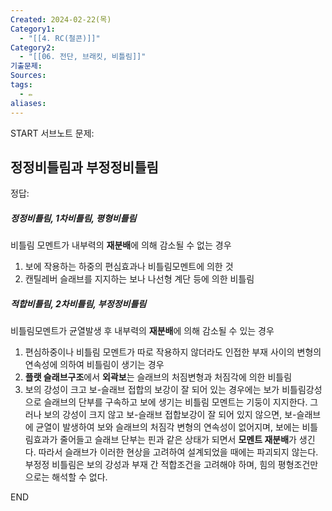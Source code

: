 ```yaml
---
Created: 2024-02-22(목)
Category1:
  - "[[4. RC(철콘)]]"
Category2:
  - "[[06. 전단, 브래킷, 비틀림]]"
기출문제: 
Sources: 
tags:
  - ✏️
aliases:
---
```

START
서브노트
문제:  
## 정정비틀림과 부정정비틀림 

정답: 
##### 정정비틀림, 1차비틀림, 평형비틀림
비틀림 모멘트가 내부력의 **재분배**에 의해 감소될 수 없는 경우
1. 보에 작용하는 하중의 편심효과나 비틀림모멘트에 의한 것
2. 캔틸레버 슬래브를 지지하는 보나 나선형 계단 등에 의한 비틀림

##### 적합비틀림, 2차비틀림, 부정정비틀림
비틀림모멘트가 균열발생 후 내부력의 **재분배**에 의해 감소될 수 있는 경우
1. 편심하중이나 비틀림 모멘트가 따로 작용하지 않더라도 인접한 부재 사이의 변형의 연속성에 의하여 비틀림이 생기는 경우
2. **플랫 슬래브구조**에서 **외곽보**는 슬래브의 처짐변형과 처짐각에 의한 비틀림
3. 보의 강성이 크고 보-슬래브 접합의 보강이 잘 되어 있는 경우에는 보가 비틀림강성으로 슬래브의 단부를 구속하고 보에 생기는 비틀림 모멘트는 기둥이 지지한다. 그러나 보의 강성이 크지 않고 보-슬래브 접합보강이 잘 되어 있지 않으면, 보-슬래브에 균열이 발생하여 보와 슬래브의 처짐각 변형의 연속성이 없어지며, 보에는 비틀림효과가 줄어들고 슬래브 단부는 핀과 같은 상태가 되면서 **모멘트 재분배**가 생긴다. 따라서 슬래브가 이러한 현상을 고려하여 설계되었을 때에는 파괴되지 않는다. 부정정 비틀림은 보의 강성과 부재 간 적합조건을 고려해야 하며, 힘의 평형조건만으로는 해석할 수 없다.
<!--ID: 1688385888641-->
END

